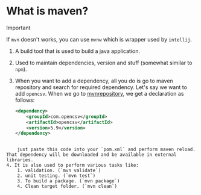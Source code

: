 # What is maven?

> [!IMPORTANT]  
> If `mvn` doesn't works, you can use `mvnw` which is wrapper used by `intellij`.


1. A build tool that is used to build a java application.
2. Used to maintain dependencies, version and stuff (somewhat similar to `npm`).
3. When you want to add a dependency, all you do is go to maven repository and search for required dependency. Let's say we want to add `opencsv`. When we go to [mvnrepository](https://mvnrepository.com/), we get a declaration as follows:

	```xml
	<dependency>
	    <groupId>com.opencsv</groupId>
	    <artifactId>opencsv</artifactId>
	    <version>5.9</version>
	</dependency>
```

	just paste this code into your `pom.xml` and perform maven reload. That dependency will be downloaded and be available in external libraries.
4. It is also used to perform various tasks like:
	1. validation. (`mvn validate`)
	2. unit testing. (`mvn test`)
	3. To build a package. (`mvn package`)
	4. Clean target folder. (`mvn clean`)


